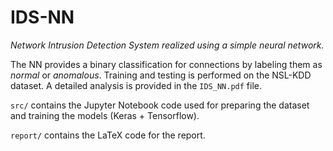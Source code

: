 # IDS-NN
*Network Intrusion Detection System realized using a simple neural network.*

The NN provides a binary classification for connections by labeling them as *normal* or *anomalous*. Training and testing is performed on the NSL-KDD dataset. A detailed analysis is provided in the `IDS_NN.pdf` file.

`src/` contains the Jupyter Notebook code used for preparing the dataset and training the models (Keras + Tensorflow).

`report/` contains the LaTeX code for the report.